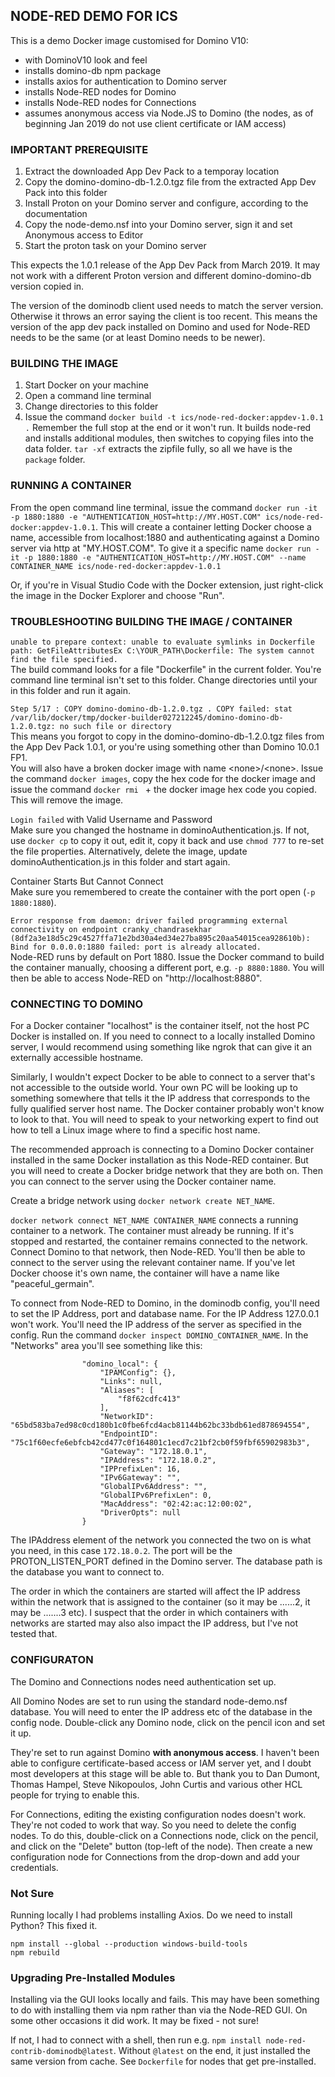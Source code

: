 ## NODE-RED DEMO FOR ICS

This is a demo Docker image customised for Domino V10:
- with DominoV10 look and feel
- installs domino-db npm package
- installs axios for authentication to Domino server
- installs Node-RED nodes for Domino
- installs Node-RED nodes for Connections
- assumes anonymous access via Node.JS to Domino (the nodes, as of beginning Jan 2019 do not use client certificate or IAM access)

### IMPORTANT PREREQUISITE
1. Extract the downloaded App Dev Pack to a temporay location
2. Copy the domino-domino-db-1.2.0.tgz file from the extracted App Dev Pack into this folder
3. Install Proton on your Domino server and configure, according to the documentation
4. Copy the node-demo.nsf into your Domino server, sign it and set Anonymous access to Editor
5. Start the proton task on your Domino server

This expects the 1.0.1 release of the App Dev Pack from March 2019. It may not work with a different Proton version and different domino-domino-db version copied in.

The version of the dominodb client used needs to match the server version. Otherwise it throws an error saying the client is too recent. This means the version of the app dev pack installed on Domino and used for Node-RED needs to be the same (or at least Domino needs to be newer).

### BUILDING THE IMAGE
1. Start Docker on your machine
2. Open a command line terminal
3. Change directories to this folder
4. Issue the command `docker build -t ics/node-red-docker:appdev-1.0.1 .` Remember the full stop at the end or it won't run. It builds node-red and installs additional modules, then switches to copying files into the data folder. `tar -xf` extracts the zipfile fully, so all we have is the `package` folder.

### RUNNING A CONTAINER
From the open command line terminal, issue the command `docker run -it -p 1880:1880 -e "AUTHENTICATION_HOST=http://MY.HOST.COM" ics/node-red-docker:appdev-1.0.1`. This will create a container letting Docker choose a name, accessible from localhost:1880 and authenticating against a Domino server via http at "MY.HOST.COM". To give it a specific name `docker run -it -p 1880:1880 -e "AUTHENTICATION_HOST=http://MY.HOST.COM" --name CONTAINER_NAME ics/node-red-docker:appdev-1.0.1`

Or, if you're in Visual Studio Code with the Docker extension, just right-click the image in the Docker Explorer and choose "Run".

### TROUBLESHOOTING BUILDING THE IMAGE / CONTAINER
`unable to prepare context: unable to evaluate symlinks in Dockerfile path: GetFileAttributesEx C:\YOUR_PATH\Dockerfile: The system cannot find the file specified.`  
The build command looks for a file "Dockerfile" in the current folder. You're command line terminal isn't set to this folder. Change directories until your in this folder and run it again.

`Step 5/17 : COPY domino-domino-db-1.2.0.tgz .
COPY failed: stat /var/lib/docker/tmp/docker-builder027212245/domino-domino-db-1.2.0.tgz: no such file or directory`  
This means you forgot to copy in the domino-domino-db-1.2.0.tgz files from the App Dev Pack 1.0.1, or you're using something other than Domino 10.0.1 FP1.  
You will also have a broken docker image with name \<none>/\<none>. Issue the command `docker images`, copy the hex code for the docker image and issue the command `docker rmi ` + the docker image hex code you copied. This will remove the image.

`Login failed` with Valid Username and Password  
Make sure you changed the hostname in dominoAuthentication.js. If not, use `docker cp` to copy it out, edit it, copy it back and use `chmod 777` to re-set the file properties. Alternatively, delete the image, update dominoAuthentication.js in this folder and start again.

Container Starts But Cannot Connect  
Make sure you remembered to create the container with the port open (`-p 1880:1880`).

`Error response from daemon: driver failed programming external connectivity on endpoint cranky_chandrasekhar (8df2a3e18d5c29c4527ffa71e2bd30a4ed34e27ba895c20aa54015cea928610b): Bind for 0.0.0.0:1880 failed: port is already allocated.`  
Node-RED runs by default on Port 1880. Issue the Docker command to build the container manually, choosing a different port, e.g. `-p 8880:1880`. You will then be able to access Node-RED on "http://localhost:8880".

### CONNECTING TO DOMINO
For a Docker container "localhost" is the container itself, not the host PC Docker is installed on. If you need to connect to a locally installed Domino server, I would recommend using something like ngrok that can give it an externally accessible hostname.

Similarly, I wouldn't expect Docker to be able to connect to a server that's not accessible to the outside world. Your own PC will be looking up to something somewhere that tells it the IP address that corresponds to the fully qualified server host name. The Docker container probably won't know to look to that. You will need to speak to your networking expert to find out how to tell a Linux image where to find a specific host name.

The recommended approach is connecting to a Domino Docker container installed in the same Docker installation as this Node-RED container. But you will need to create a Docker bridge network that they are both on. Then you can connect to the server using the Docker container name.

Create a bridge network using `docker network create NET_NAME`.

`docker network connect NET_NAME CONTAINER_NAME` connects a running container to a network. The container must already be running. If it's stopped and restarted, the container remains connected to the network. Connect Domino to that network, then Node-RED. You'll then be able to connect to the server using the relevant container name. If you've let Docker choose it's own name, the container will have a name like "peaceful_germain".

To connect from Node-RED to Domino, in the dominodb config, you'll need to set the IP Address, port and database name. For the IP Address 127.0.0.1 won't work. You'll need the IP address of the server as specified in the config. Run the command `docker inspect DOMINO_CONTAINER_NAME`. In the "Networks" area you'll see something like this:

```
                "domino_local": {
                    "IPAMConfig": {},
                    "Links": null,
                    "Aliases": [
                        "f8f62cdfc413"
                    ],
                    "NetworkID": "65bd583ba7ed98c0cd180b1c0fbe6fcd4acb81144b62bc33bdb61ed878694554",
                    "EndpointID": "75c1f60ecfe6ebfcb42cd477c0f164801c1ecd7c21bf2cb0f59fbf65902983b3",
                    "Gateway": "172.18.0.1",
                    "IPAddress": "172.18.0.2",
                    "IPPrefixLen": 16,
                    "IPv6Gateway": "",
                    "GlobalIPv6Address": "",
                    "GlobalIPv6PrefixLen": 0,
                    "MacAddress": "02:42:ac:12:00:02",
                    "DriverOpts": null
                }
```

The IPAddress element of the network you connected the two on is what you need, in this case `172.18.0.2`. The port will be the PROTON_LISTEN_PORT defined in the Domino server. The database path is the database you want to connect to.

The order in which the containers are started will affect the IP address within the network that is assigned to the container (so it may be ......2, it may be .......3 etc). I suspect that the order in which containers with networks are started may also also impact the IP address, but I've not tested that.

### CONFIGURATON
The Domino and Connections nodes need authentication set up. 

All Domino Nodes are set to run using the standard node-demo.nsf database. You will need to enter the IP address etc of the database in the config node. Double-click any Domino node, click on the pencil icon and set it up.

They're set to run against Domino **with anonymous access**. I haven't been able to configure certificate-based access or IAM server yet, and I doubt most developers at this stage will be able to. But thank you to Dan Dumont, Thomas Hampel, Steve Nikopoulos, John Curtis and various other HCL people for trying to enable this.

For Connections, editing the existing configuration nodes doesn't work. They're not coded to work that way. So you need to delete the config nodes. To do this, double-click on a Connections node, click on the pencil, and click on the "Delete" button (top-left of the node). Then create a new configuration node for Connections from the drop-down and add your credentials.

### Not Sure
Running locally I had problems installing Axios. Do we need to install Python? This fixed it.

```
npm install --global --production windows-build-tools
npm rebuild
```

### Upgrading Pre-Installed Modules
Installing via the GUI looks locally and fails. This may have been something to do with installing them via npm rather than via the Node-RED GUI. On some other occasions it did work. It may be fixed - not sure!

If not, I had to connect with a shell, then run e.g. `npm install node-red-contrib-dominodb@latest`. Without `@latest` on the end, it just installed the same version from cache. See `Dockerfile` for nodes that get pre-installed.

